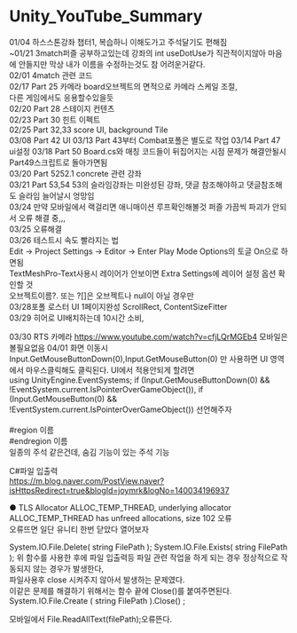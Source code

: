 # Unity_YouTube_Summary
01/04 하스스톤강좌 챕터1, 복습하니 이해도가고 주석달기도 편해짐<br/>
~01/21 3match퍼즐 공부하고있는데 강좌의 int useDotUse가 직관적이지않아 마음에 안들지만  막상 내가 이름을 수정하는것도 참 어려운거같다.<br/>
02/01 4match 관련 코드<br/>
02/17 Part 25 카메라 board오브젝트의 면적으로 카메라 스케일 조절,<br/>
다른 게임에서도 응용할수있을듯<br/>
02/20 Part 28 스테이지 컨텐츠<br/>
02/23 Part 30 힌트 이펙트<br/>
02/25 Part 32,33 score UI, background Tile<br/>
03/08 Part 42 UI
03/13 Part 43부터 Combat포폴은 별도로 작업 
03/14 Part 47 ui설정 
03/18 Part 50 Board.cs와 매칭 코드들이 뒤집어지는 시점 문제가 해결안될시 Part49스크립트로 돌아가면됨<br/>
03/20 Part 5252.1 concrete 관련 강좌<br/>
03/21 Part 53,54  53의 슬라임강좌는 미완성된 강좌, 댓글 참조해야하고 댓글참조해도 슬라임 늘어날시 엉망임<br/>
03/24 만약 모바일에서 랙걸리면 애니매이션 루프확인해볼것 퍼즐 가끔씩 파괴가 안되서 오류 해결 중,,,<br/>
03/25 오류해결 </br>
03/26 테스트시 속도 빨라지는 법 <br/>
Edit -> Project Settings -> Editor -> Enter Play Mode Options의 토글 On으로 하면됨<br/>
TextMeshPro-Text사용시 레이어가 안보이면 Extra Settings에 레이어 설정 옵션 확인할 것 </br>
오브젝트이름?. 또는 ?[]은 오브젝트나 null이 아닐 경우만 <br/>
03/28포폴 로스터 UI 1페이지완성 ScrollRect, ContentSizeFitter <br/>
03/29 히어로 UI배치하는데 10시간 소비,<br/>

03/30 RTS 카메라 https://www.youtube.com/watch?v=cfjLQrMGEb4 모바일은 볼필요없음
04/01 화면 이동시 
Input.GetMouseButtonDown(0),Input.GetMouseButton(0) 만 사용하면 UI 영역에서 마우스클릭해도 클릭된다. UI에서 적용안되게 할려면<br/>
using UnityEngine.EventSystems;
if (Input.GetMouseButtonDown(0) && !EventSystem.current.IsPointerOverGameObject()),
if (Input.GetMouseButton(0) && !EventSystem.current.IsPointerOverGameObject())  선언해주자<br/>
<br/>
#region 이름<br/>
#endregion 이름<br/>
일종의 주석 같은건데, 숨김 기능이 있는 주석 기능<br/>

C#파일 입출력 <br/>
https://m.blog.naver.com/PostView.naver?isHttpsRedirect=true&blogId=joymrk&logNo=140034196937<br/>

● TLS Allocator ALLOC_TEMP_THREAD, underlying allocator ALLOC_TEMP_THREAD has unfreed allocations, size 102 오류<br/>
오류뜨면 일단 유니티 한번 닫았다 열어보자<br/>

System.IO.File.Delete(  string FilePath  );
System.IO.File.Exists(  string FilePath  );
위 함수를 사용한 후에 파일 입출력등 파일 관련 작업을 하게 되는 경우 정상적으로 작동되지 않는 경우가 발생한다,<br/>
파일사용후 close 시켜주지 않아서 발생하는 문제였다.<br/>
이같은 문제를 해결하기 위해서는 함수 끝에 Close()를 붙여주면된다.<br/>
System.IO.File.Create ( string FilePath ).Close() ;<br/>


모바일에서 File.ReadAllText(filePath);오류뜬다.<br/>
